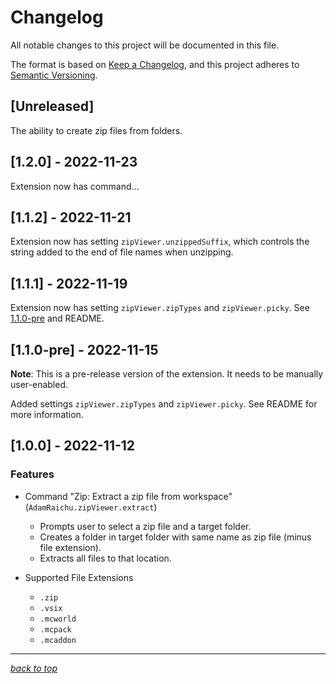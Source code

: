 # Changelog

All notable changes to this project will be documented in this file.

The format is based on [Keep a Changelog](https://keepachangelog.com/en/1.0.0/),
and this project adheres to [Semantic Versioning](https://semver.org/spec/v2.0.0.html).

## [Unreleased]

The ability to create zip files from folders.

## [1.2.0] - 2022-11-23

Extension now has command...

## [1.1.2] - 2022-11-21

Extension now has setting `zipViewer.unzippedSuffix`, which controls the string added to the end of file names when unzipping.

## [1.1.1] - 2022-11-19

Extension now has setting `zipViewer.zipTypes` and `zipViewer.picky`. See [1.1.0-pre](#110-pre---2022-11-15) and README.

## [1.1.0-pre] - 2022-11-15

**Note**: This is a pre-release version of the extension. It needs to be manually user-enabled.

Added settings `zipViewer.zipTypes` and `zipViewer.picky`. See README for more information.

## [1.0.0] - 2022-11-12

### Features

- Command "Zip: Extract a zip file from workspace" (`AdamRaichu.zipViewer.extract`)

  - Prompts user to select a zip file and a target folder.
  - Creates a folder in target folder with same name as zip file (minus file extension).
  - Extracts all files to that location.

- Supported File Extensions
  - `.zip`
  - `.vsix`
  - `.mcworld`
  - `.mcpack`
  - `.mcaddon`

---

[_back to top_](#changelog)
